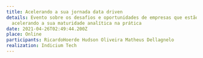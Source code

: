 ```yaml
---
title: Acelerando a sua jornada data driven
details: Evento sobre os desafios e oportunidades de empresas que estão
  acelerando a sua maturidade analítica na prática
date: 2021-04-26T02:49:44.200Z
place: Online
participants: RicardoHoerde Hudson Oliveira Matheus Dellagnelo
realization: Indicium Tech
---
```

